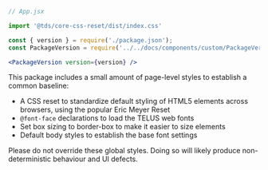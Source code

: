 ```js static
// App.jsx

import '@tds/core-css-reset/dist/index.css'
```

```jsx noeditor
const { version } = require('./package.json');
const PackageVersion = require('../../docs/components/custom/PackageVersion/PackageVersion').default;

<PackageVersion version={version} />
```

This package includes a small amount of page-level styles to establish a common baseline:

* A CSS reset to standardize default styling of HTML5 elements across browsers, using the popular Eric Meyer Reset
* `@font-face` declarations to load the TELUS web fonts
* Set box sizing to border-box to make it easier to size elements
* Default body styles to establish the base font settings

Please do not override these global styles. Doing so will likely produce non-deterministic behaviour and UI defects.
